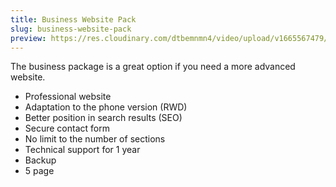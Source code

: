```yaml
---
title: Business Website Pack
slug: business-website-pack
preview: https://res.cloudinary.com/dtbemnmn4/video/upload/v1665567479/67696ee8-9e78-4d27-b260-a6b32a4a4a9b_cytlvl.webm
---
```


The business package is a great option if you need a more advanced website.

- Professional website
- Adaptation to the phone version (RWD)
- Better position in search results (SEO)
- Secure contact form
- No limit to the number of sections
- Technical support for 1 year
- Backup
- 5 page
